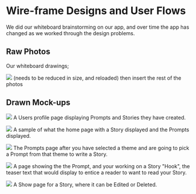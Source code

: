 # Wire-frame Designs and User Flows #

We did our whiteboard brainstorming on our app, and over time the app has changed as we worked through the design problems. 

## Raw Photos ##
Our whiteboard drawings;

![](https://raw.githubusercontent.com/wtabor/wdi-project-3/master/documentation/images/20160513_homepage.jpg)
(needs to be reduced in size, and reloaded)
then insert the rest of the photos


## Drawn Mock-ups ##


![](https://raw.githubusercontent.com/wtabor/wdi-project-3/master/documentation/images/_users__id.png)
A Users profile page displaying Prompts and Stories they have created. 


![](https://raw.githubusercontent.com/wtabor/wdi-project-3/master/documentation/images/_index.png)
A sample of what the home page with a Story displayed and the Prompts displayed.


![](https://raw.githubusercontent.com/wtabor/wdi-project-3/master/documentation/images/_prompts.png)
The Prompts page after you have selected a theme and are going to pick a Prompt from that theme to write a Story.


![](https://raw.githubusercontent.com/wtabor/wdi-project-3/master/documentation/images/users__id_prompts__id.png)
A page showing the the Prompt, and your working on a Story "Hook", the teaser text that would display to entice a reader to want to read your Story.

![](https://raw.githubusercontent.com/wtabor/wdi-project-3/master/documentation/images/~_story__id.png)
A Show page for a Story, where it can be Edited or Deleted.




